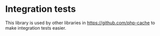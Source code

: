 # Integration tests 

This library is used by other libraries in https://github.com/php-cache to make integration tests easier. 